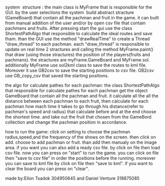 system  structure : 
the main class is MyFrame that is responsible for the GUI. 
by the user selections the system  build abstract stracture (GameBoard) that contain all the pachman and fruit in the game. it can built from manual addition of the user and/or by open csv file that contain pachmans and fruits.
After pressing start the gui use the class ShortestPathAlgo that responsible to calculate the ideal routes and save tham. than the GUI use the method "drawRealTime" to create a Thread "draw_thread" to each pachman. each "draw_thread" is responsible to update on real time 2 stractures and calling the method MyFrame.paint() that draw (using those stractures) the position of the players(fruits and pachmans). the stractures are myFrame.GameBoard and MyFrame.sol.
additionally MyFrame use sol2kml class to save the routes to kml file. 
Moreover it use GB2csv to save the starting positions to csv file. GB2csv use GB_copy_csv that saved the starting positions.

the algo for calculate pathes for each pachman:
the class ShortestPathAlgo that responsible for calculate pathes for each pachman get the object GameBoard that contain all the pachman and fruit. it calculate all the all the distance between each pachman to each fruit, then calculate for each pachman how mach time it takes to go through his distance(refer to pachman's speed and radius) that calculate before and at the end choose the shortest time. and take out the fruit that chosen from the GameBord collection and change the pachman position in accordance.

how to run the game:
click on setting to choose the pachman radius,speed,and the frequency of the shows on the screen.
then click on add. choose to add pachman or fruit. than add then manualy on the image area.
if you want you can also add a ready csv file. by click on file then load csv file.
now you can press on "start" to run the game.
you can click on file then "save to csv file" in order the positions before the running.
moreover you can save to kml file by click on file then "save to kml".
if you want to clear the board you can press on "clear".

made by:Eilon Tsadok 304950645 and Daniel Venture 318875085 
